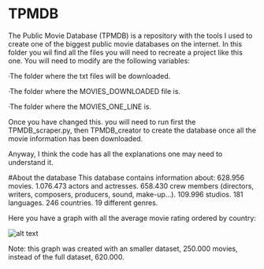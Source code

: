 # TPMDB
The Public Movie Database (TPMDB) is a repository with the tools I used to create one of the biggest public movie databases on the internet. In this folder you wil find all the files you will need to recreate a project like this one. You will need to modify are the following variables:

·The folder where the txt files will be downloaded.

·The folder where the MOVIES_DOWNLOADED file is.

·The folder where the MOVIES_ONE_LINE is.

Once you have changed this. you will need to run first the TPMDB_scraper.py, then TPMDB_creator to create the database once all the movie information has been downloaded. 

Anyway, I think the code has all the explanations one may need to understand it.

#About the database
This database contains information about:
628.956 movies.
1.076.473 actors and actresses.
658.430 crew members (directors, writers, composers, producers, sound, make-up...).
109.996 studios.
181 languages.
246 countries.
19 different genres.

Here you have a graph with all the average movie rating ordered by country:

![alt text](https://i.imgur.com/rEoaKhV.png)

Note: this graph was created with an smaller dataset, 250.000 movies, instead of the full dataset, 620.000.
